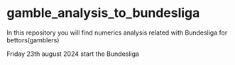 # gamble_analysis_to_bundesliga
In this repository you will find numerics analysis related with Bundesliga for bettors(gamblers)

Friday 23th august 2024 start the Bundesliga
